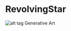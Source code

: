 # RevolvingStar

![alt tag](https://github.com/Samihaamin/RevolvingStar/blob/master/giphy.gif)
Generative Art

